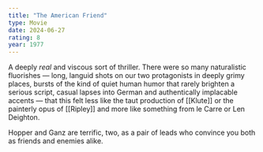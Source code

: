 ```yaml
---
title: "The American Friend"
type: Movie
date: 2024-06-27
rating: 8
year: 1977
---
```


A deeply _real_ and viscous sort of thriller. There were so many naturalistic fluorishes — long, languid shots on our two protagonists in deeply grimy places, bursts of the kind of quiet human humor that rarely brighten a serious script, casual lapses into German and authentically implacable accents — that this felt less like the taut production of [[Klute]] or the painterly opus of [[Ripley]] and more like something from le Carre or Len Deighton.

Hopper and Ganz are terrific, two, as a pair of leads who convince you both as friends and enemies alike.
